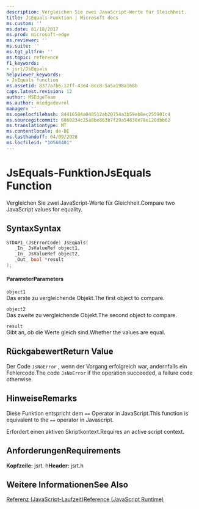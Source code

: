 ```yaml
---
description: Vergleichen Sie zwei JavaScript-Werte für Gleichheit.
title: JsEquals-Funktion | Microsoft docs
ms.custom: ''
ms.date: 01/18/2017
ms.prod: microsoft-edge
ms.reviewer: ''
ms.suite: ''
ms.tgt_pltfrm: ''
ms.topic: reference
f1_keywords:
- jsrt/JsEquals
helpviewer_keywords:
- JsEquals function
ms.assetid: 8377a7b6-12ff-43e4-8cc8-5a5a198a168b
caps.latest.revision: 12
author: MSEdgeTeam
ms.author: msedgedevrel
manager: ''
ms.openlocfilehash: 84416584a048512ab20754a3b59eb8ec255901c4
ms.sourcegitcommit: 6860234c25a8be863b7f29a54838e78e120dbb62
ms.translationtype: MT
ms.contentlocale: de-DE
ms.lasthandoff: 04/09/2020
ms.locfileid: "10568401"
---
```

# <span data-ttu-id="70433-103">JsEquals-Funktion</span><span class="sxs-lookup"><span data-stu-id="70433-103">JsEquals Function</span></span>
<span data-ttu-id="70433-104">Vergleichen Sie zwei JavaScript-Werte für Gleichheit.</span><span class="sxs-lookup"><span data-stu-id="70433-104">Compare two JavaScript values for equality.</span></span>  
  
## <span data-ttu-id="70433-105">Syntax</span><span class="sxs-lookup"><span data-stu-id="70433-105">Syntax</span></span>  
  
```cpp  
STDAPI_(JsErrorCode) JsEquals(  
   _In_ JsValueRef object1,  
   _In_ JsValueRef object2,  
   _Out_ bool *result  
);  
```  
  
#### <span data-ttu-id="70433-106">Parameter</span><span class="sxs-lookup"><span data-stu-id="70433-106">Parameters</span></span>  
 `object1`  
 <span data-ttu-id="70433-107">Das erste zu vergleichende Objekt.</span><span class="sxs-lookup"><span data-stu-id="70433-107">The first object to compare.</span></span>  
  
 `object2`  
 <span data-ttu-id="70433-108">Das zweite zu vergleichende Objekt.</span><span class="sxs-lookup"><span data-stu-id="70433-108">The second object to compare.</span></span>  
  
 `result`  
 <span data-ttu-id="70433-109">Gibt an, ob die Werte gleich sind.</span><span class="sxs-lookup"><span data-stu-id="70433-109">Whether the values are equal.</span></span>  
  
## <span data-ttu-id="70433-110">Rückgabewert</span><span class="sxs-lookup"><span data-stu-id="70433-110">Return Value</span></span>  
 <span data-ttu-id="70433-111">Der Code `JsNoError` , wenn der Vorgang erfolgreich war, andernfalls ein Fehlercode.</span><span class="sxs-lookup"><span data-stu-id="70433-111">The code `JsNoError` if the operation succeeded, a failure code otherwise.</span></span>  
  
## <span data-ttu-id="70433-112">Hinweise</span><span class="sxs-lookup"><span data-stu-id="70433-112">Remarks</span></span>  
 <span data-ttu-id="70433-113">Diese Funktion entspricht dem `==` Operator in JavaScript.</span><span class="sxs-lookup"><span data-stu-id="70433-113">This function is equivalent to the `==` operator in Javascript.</span></span>  
  
 <span data-ttu-id="70433-114">Erfordert einen aktiven Skriptkontext.</span><span class="sxs-lookup"><span data-stu-id="70433-114">Requires an active script context.</span></span>  
  
## <span data-ttu-id="70433-115">Anforderungen</span><span class="sxs-lookup"><span data-stu-id="70433-115">Requirements</span></span>  
 <span data-ttu-id="70433-116">**Kopfzeile:** jsrt. h</span><span class="sxs-lookup"><span data-stu-id="70433-116">**Header:** jsrt.h</span></span>  
  
## <span data-ttu-id="70433-117">Weitere Informationen</span><span class="sxs-lookup"><span data-stu-id="70433-117">See Also</span></span>  
 [<span data-ttu-id="70433-118">Referenz (JavaScript-Laufzeit)</span><span class="sxs-lookup"><span data-stu-id="70433-118">Reference (JavaScript Runtime)</span></span>](../chakra-hosting/reference-javascript-runtime.md)
